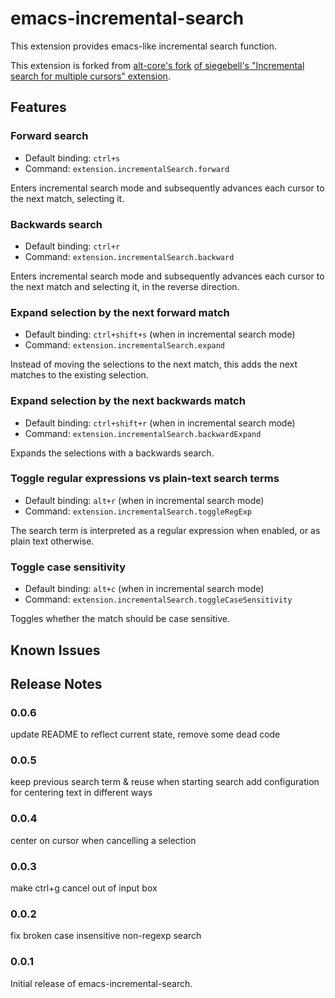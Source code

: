 # emacs-incremental-search

This extension provides emacs-like incremental search function.

This extension is forked from [alt-core's fork](https://github.com/alt-core/vsc-incremental-search) [ of siegebell's "Incremental search for multiple cursors" extension](https://github.com/siegebell/vsc-incremental-search).

## Features

### Forward search
- Default binding: `ctrl+s`
- Command: `extension.incrementalSearch.forward`

Enters incremental search mode and subsequently advances each cursor to the next match, selecting it.

### Backwards search
- Default binding: `ctrl+r`
- Command: `extension.incrementalSearch.backward`

Enters incremental search mode and subsequently advances each cursor to the next match and selecting it, in the reverse direction.

### Expand selection by the next forward match
- Default binding: `ctrl+shift+s` (when in incremental search mode)
- Command: `extension.incrementalSearch.expand`

Instead of moving the selections to the next match, this adds the next matches to the existing selection.

### Expand selection by the next backwards match
- Default binding: `ctrl+shift+r` (when in incremental search mode)
- Command: `extension.incrementalSearch.backwardExpand`

Expands the selections with a backwards search.

### Toggle regular expressions vs plain-text search terms
- Default binding: `alt+r` (when in incremental search mode)
- Command: `extension.incrementalSearch.toggleRegExp`

The search term is interpreted as a regular expression when enabled, or as plain text otherwise.

### Toggle case sensitivity
- Default binding: `alt+c` (when in incremental search mode)
- Command: `extension.incrementalSearch.toggleCaseSensitivity`

Toggles whether the match should be case sensitive.

## Known Issues

## Release Notes

### 0.0.6

update README to reflect current state, remove some dead code

### 0.0.5

keep previous search term & reuse when starting search
add configuration for centering text in different ways

### 0.0.4

center on cursor when cancelling a selection

### 0.0.3

make ctrl+g cancel out of input box

### 0.0.2

fix broken case insensitive non-regexp search

### 0.0.1

Initial release of emacs-incremental-search.

